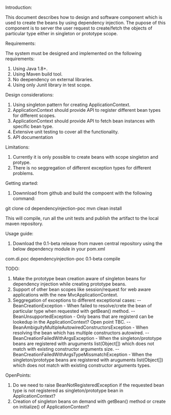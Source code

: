 Introduction:

This document describes how to design and software component which is used to create the beans by using dependency injection. The pupose of this component is to server the user request to create/fetch the objects of particular type either in singleton or prototype scope.

Requirements:

The system must be designed and implemented on the following requirements:

1. Using Java 1.8+.
2. Using Maven build tool.
3. No deependency on external libraries.
4. Using only Junit library in test scope.

Design considerations:

1. Using singleton pattern for creating ApplicationContext.
2. ApplicationContext should provide API to register different bean types for different scopes.
3. ApplicationContext should provide API to fetch bean instances with specific bean type.
4. Extensive unit testing to cover all the functionality.
5. API documentation

Limitations:

1. Currently it is only possible to create beans with scope singleton and protype.
2. There is no seggregation of different exception types for different problems.


Getting started:

1. Downnload from github and build the compoent with the following command:

git clone <git-hub-repo-utl>
cd dependencyinjection-poc
mvn clean install

This will compile, run all the unit tests and publish the artifact to the local maven repository.

Usage guide:

1. Download the 0.1-beta release from maven central repository using the below dependency module in your pom.xml

<dependency>
	<groupId>com.di.poc</groupId>
	<artifactId>dependencyinjection-poc</artifactId>
	<version>0.1-beta</version>
	<scope>compile</scope>
</dependency>


TODO:

1. Make the prototype bean creation aware of singleton beans for dependency injection while creating prototype beans.
2. Support of other bean scopes like session/request for web aware applications with the new MvcApplicationContext.
2. Seggregation of exceptions to different exceptional cases:
-- BeanCreationException - When failed to resolve/crete the bean of particular type when requested with getBean() method.
-- BeanUnsupportedException - Only beans that are registerd can be lookedup in the ApplicationContext? Open point TBC.
-- BeanAmbiguityMultipleAutowiredConstructorsException - When resolving the bean which has multiple constructors autowired.
-- BeanCreationFailedWithArgsException - When the singleton/prototype beans are registered with aruguments list(Object[]) which does not match with existing constructor arguments size.
-- BeanCreationFailedWithArgsTypeMissmatchException -  When the singleton/prototype beans are registered with aruguments list(Object[]) which does not match with existing constructor arguments types.

OpenPoints:
1. Do we need to raise BeanNotRegisteredException if the requested bean type is not registered as singleton/prototype bean in ApplicationContext?
2. Creation of singleton beans on demand with getBean() method or create on initialize() of ApplicationContext?
